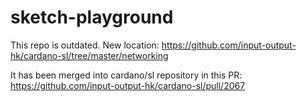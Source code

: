 # sketch-playground

This repo is outdated. New location:
https://github.com/input-output-hk/cardano-sl/tree/master/networking

It has been merged into cardano/sl repository in this PR:
https://github.com/input-output-hk/cardano-sl/pull/2067


